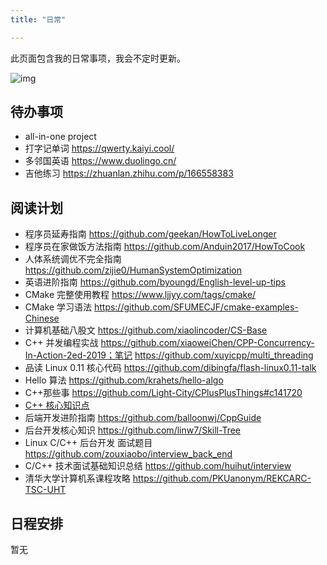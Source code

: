 ```yaml
---
title: "日常"

---
```


此页面包含我的日常事项，我会不定时更新。


![img](https://cdn.jsdelivr.net/gh/lzxqaq/jsdelivr@master/image/costumes/au-revoir-1920-fashion-illustration-in-high-resolution-by-george-barbier-original-from-the-beinecke-rare-book--manuscript-library-digitally-enhanced-by-rawpixel_50805758536_o.jpg)

## 待办事项


- all-in-one project
- 打字记单词 https://qwerty.kaiyi.cool/
- 多邻国英语 https://www.duolingo.cn/
- 吉他练习 https://zhuanlan.zhihu.com/p/166558383

## 阅读计划

- 程序员延寿指南 https://github.com/geekan/HowToLiveLonger
- 程序员在家做饭方法指南 https://github.com/Anduin2017/HowToCook
- 人体系统调优不完全指南 https://github.com/zijie0/HumanSystemOptimization
- 英语进阶指南 https://github.com/byoungd/English-level-up-tips
- CMake 完整使用教程 https://www.ljjyy.com/tags/cmake/
- CMake 学习语法 https://github.com/SFUMECJF/cmake-examples-Chinese
- 计算机基础八股文 https://github.com/xiaolincoder/CS-Base
- C++ 并发编程实战 https://github.com/xiaoweiChen/CPP-Concurrency-In-Action-2ed-2019；笔记 https://github.com/xuyicpp/multi_threading
- 品读 Linux 0.11 核心代码 https://github.com/dibingfa/flash-linux0.11-talk
- Hello 算法 https://github.com/krahets/hello-algo
- C++那些事 https://github.com/Light-City/CPlusPlusThings#c141720
- [C++ 核心知识点](https://camo.githubusercontent.com/b6821ba76bf05faa85ca662a8aa4021b2c4ed1d575456c4d7f9073d12c126c18/68747470733a2f2f63646e2e6a7364656c6976722e6e65742f67682f726f6e6777656968652f496d616765486f737430312f677a682f4350504e6f7465732d6865726f6e677765692e706e67)
- 后端开发进阶指南 https://github.com/balloonwj/CppGuide
- 后台开发核心知识 https://github.com/linw7/Skill-Tree
- Linux C/C++ 后台开发 面试题目 https://github.com/zouxiaobo/interview_back_end
- C/C++ 技术面试基础知识总结 https://github.com/huihut/interview
- 清华大学计算机系课程攻略 https://github.com/PKUanonym/REKCARC-TSC-UHT

## 日程安排

暂无
<!-- 
#### 周一至周五：
- 7:20am - 7:30am：起床、洗漱
- 7:30am - 8:00am：运动
- 8:00am - 8:45am：做早餐、午餐、沐浴
- 8:45am - 9:30am：通勤时间
- 9:30am - 6:30pm：工作时间
- 6:30pm - 7:30pm：通勤时间
- 7:30pm - 8:00pm：晚餐时间
- 8:00pm - 8:30pm：娱乐社交时间
- 8:30pm - 11:00pm：学习工作时间

#### 周末：

时间安排可以灵活调整，增加户外活动：爬山、羽毛球、购物等。 -->
